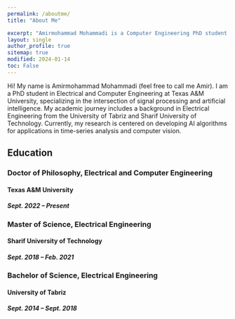 ```yaml
---
permalink: /aboutme/
title: "About Me"

excerpt: "Amirmohammad Mohammadi is a Computer Engineering PhD student at Texas A&M University."
layout: single
author_profile: true
sitemap: true
modified: 2024-01-14
toc: False
---
```

Hi! My name is Amirmohammad Mohammadi (feel free to call me Amir). I am a PhD student in Electrical and Computer Engineering at Texas A&M University, specializing in the intersection of signal processing and artificial intelligence. My academic journey includes a background in Electrical Engineering from the University of Tabriz and Sharif University of Technology. Currently, my research is centered on developing AI algorithms for applications in time-series analysis and computer vision.<br/>


## Education

### Doctor of Philosophy, Electrical and Computer Engineering

#### Texas A&M University

##### Sept. 2022 – Present

### Master of Science, Electrical Engineering

#### Sharif University of Technology

##### Sept. 2018 – Feb. 2021

### Bachelor of Science, Electrical Engineering

#### University of Tabriz

##### Sept. 2014 – Sept. 2018


<!-- ### Programming Languages
* MATLAB
* Python -->